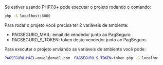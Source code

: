 Se estiver usando PHP7.0+ pode executar o projeto rodando o comando:

```bash
php -S localhost:8000
```

Para rodar o projeto você precisa ter 2 variáveis de ambiente:
- PAGSEGURO_MAIL: email de vendedor junto ao PagSeguro
- PAGSEGURO_S_TOKEN: token deste vendedor junto ao PagSeguro


Para executar o projeto enviando as variáveis de ambiente você pode:
```bash
PAGSEGURO_MAIL=email@email.com  PAGSEGURO_S_TOKEN=token php -S localhost:8000
```